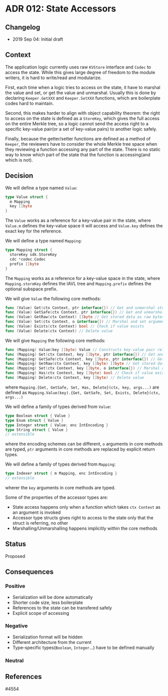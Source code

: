# ADR 012: State Accessors

## Changelog

- 2019 Sep 04: Initial draft

## Context

The application logic currently uses raw `KVStore` interface and `Codec` to access the state. While this gives large degree of freedom to the module writers, it is hard to write/read and modularize.

First, each time when a logic tries to access on the state, it have to marshal the value and set, or get the value and unmarshal. Usually this is done by declaring `Keeper.GetXXX` and `Keeper.SetXXX` functions, which are boilerplate codes hard to maintain.

Second, this makes harder to align with object capability theorem: the right to access on the state is defined as a `StoreKey`, which gives the full access on the entire Merkle tree, 
so a logic cannot send the access right to a specific key-value pair(or a set of key-value pairs) to another logic safely.

Finally, because the getter/setter functions are defined as a method of `Keeper`, the reviewers have to consider the whole Merkle tree space when they reviewing a function accessing any part of the state. 
There is no static way to know which part of the state that the function is accessing(and which is not).

## Decision

We will define a type named `Value`:
```go
type Value struct {
  m Mapping
  key []byte
}
```

The `Value` works as a reference for a key-value pair in the state, where `Value.m` defines the key-value space it will access and `Value.key` defines the exact key for the reference.

We will define a type named `Mapping`:

```go
type Mapping struct {
  storeKey sdk.StoreKey
  cdc *codec.Codec
  prefix []byte
}
```

The `Mapping` works as a reference for a key-value space in the state, where `Mapping.storeKey` defines the IAVL tree and `Mapping.prefix` defines the optional subspace prefix.

We will give `Value` the following core methods:

```go
func (Value) Get(ctx Context, ptr interface{}) // Get and unmarshal stored data, noop if not exists, panic if cannot unmarshal
func (Value) GetSafe(ctx Context, ptr interface{}) // Get and unmarshal stored data, return error if not exists or cannot unmarshal
func (Value) GetRaw(ctx Context) []byte // Get stored data as raw byteslice
func (Value) Set(ctx Context, o interface{}) // Marshal and set argument
func (Value) Exists(ctx Context) bool // Check if value exists
func (Value) Delete(ctx Context) // Delete value
```

We will give `Mapping` the following core methods:

```go
func (Mapping) Value(key []byte) Value // Constructs key-value pair reference corresponding to the key argument in the Mapping space
func (Mapping) Get(ctx Context, key []byte, ptr interface{}) // Get and unmarshal stored data, noop if not exists, panic if cannot unmarshal
func (Mapping) GetSafe(ctx Context, key []byte, ptr interface{}) // Get and unmarshal stored data, return error if not exists or cannot unmarshal
func (Mapping) GetRaw(ctx Context, key []byte) []byte // Get stored data as raw byteslice
func (Mapping) Set(ctx Context, key []byte, o interface{}) // Marshal and set argument
func (Mapping) Has(ctx Context, key []byte) bool // Check if value exists
func (Mapping) Delete(ctx Context, key []byte) // Delete value
```

where `Mapping.{Get, GetSafe, Set, Has, Delete}(ctx, key, args...)` are defined as `Mapping.Value(key).{Get, GetSafe, Set, Exists, Delete}(ctx, args...)`

We will define a family of types derived from `Value`:

```go
type Boolean struct { Value }
type Enum struct { Value }
type Integer struct { Value; enc IntEncoding }
type String struct { Value }
// extensible
```

where the encoding schemes can be different, `o` arguments in core methods are typed, `ptr` arguments in core methods are replaced by explicit return types.

We will define a family of types derived from `Mapping`:

```go
type Indexer struct { m Mapping, enc IntEncoding }
// extensible
```

wherer the `key` arguments in core methods are typed.

Some of the properties of the accessor types are:
- State access happens only when a function which takes `ctx Context` as an argument is invoked
- Accessor type structs gives right to access to the state only that the struct is referring, no other
- Marshalling/Unmarshalling happens implicitly within the core methods

## Status

Proposed

## Consequences

### Positive

- Serialization will be done automatically
- Shorter code size, less boilerplate
- References to the state can be transfered safely
- Explicit scope of accessing

### Negative

- Serialization format will be hidden
- Different architecture from the current
- Type-specific types(`Boolean`, `Integer`...) have to be defined manually

### Neutral

## References

#4554
